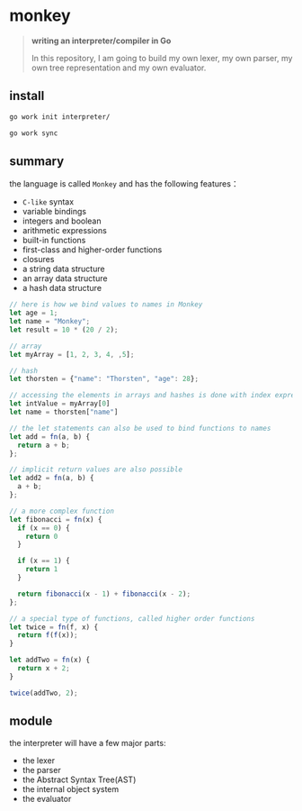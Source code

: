 # monkey

> **writing an interpreter/compiler in Go**
>
> In this repository, I am going to build my own lexer, my own parser, my own tree representation and my own evaluator.

## install

```bash
go work init interpreter/

go work sync
```

## summary

the language is called `Monkey` and has the following features：

- `C-like` syntax
- variable bindings
- integers and boolean
- arithmetic expressions
- built-in functions
- first-class and higher-order functions
- closures
- a string data structure
- an array data structure
- a hash data structure

```javascript
// here is how we bind values to names in Monkey
let age = 1;
let name = "Monkey";
let result = 10 * (20 / 2);

// array
let myArray = [1, 2, 3, 4, ,5];

// hash
let thorsten = {"name": "Thorsten", "age": 28};

// accessing the elements in arrays and hashes is done with index expression
let intValue = myArray[0]
let name = thorsten["name"]

// the let statements can also be used to bind functions to names
let add = fn(a, b) {
  return a + b;
};

// implicit return values are also possible
let add2 = fn(a, b) {
  a + b;
};

// a more complex function
let fibonacci = fn(x) {
  if (x == 0) {
    return 0
  }

  if (x == 1) {
    return 1
  }

  return fibonacci(x - 1) + fibonacci(x - 2);
};

// a special type of functions, called higher order functions
let twice = fn(f, x) {
  return f(f(x));
}

let addTwo = fn(x) {
  return x + 2;
}

twice(addTwo, 2);
```

## module

the interpreter will have a few major parts:

- the lexer
- the parser
- the Abstract Syntax Tree(AST)
- the internal object system
- the evaluator
